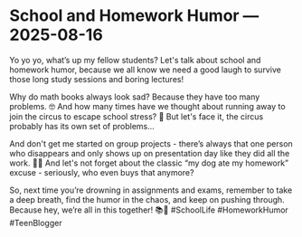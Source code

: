 # School and Homework Humor — 2025-08-16

Yo yo yo, what’s up my fellow students? Let's talk about school and homework humor, because we all know we need a good laugh to survive those long study sessions and boring lectures! 

Why do math books always look sad? Because they have too many problems. 🤓 And how many times have we thought about running away to join the circus to escape school stress? 🎪 But let's face it, the circus probably has its own set of problems... 

And don't get me started on group projects - there’s always that one person who disappears and only shows up on presentation day like they did all the work. 🤷‍♀️ And let's not forget about the classic “my dog ate my homework” excuse - seriously, who even buys that anymore? 

So, next time you’re drowning in assignments and exams, remember to take a deep breath, find the humor in the chaos, and keep on pushing through. Because hey, we’re all in this together! 📚💪 #SchoolLife #HomeworkHumor #TeenBlogger